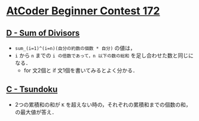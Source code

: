 # [AtCoder Beginner Contest 172](https://atcoder.jp/contests/abc172)

## [D - Sum of Divisors](https://atcoder.jp/contests/abc172/tasks/abc172_d)
- `sum_(i=1)^(i=n)(自分の約数の個数 * 自分)` の値は，
- `i` から `n` までの `i の倍数であって，n 以下の数の総和` を足し合わせた数と同じになる．
	- for 文2個と if 文1個を書いてみるとよく分かる．

## [C - Tsundoku](https://atcoder.jp/contests/abc172/tasks/abc172_c)
- 2つの累積和の和が `K` を超えない時の，それぞれの累積和までの個数の和，の最大値が答え．
